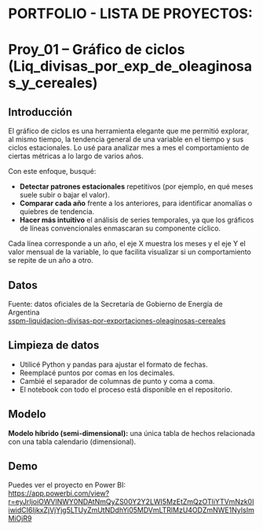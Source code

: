 # PORTFOLIO - LISTA DE PROYECTOS:

# Proy_01 – Gráfico de ciclos (Liq_divisas_por_exp_de_oleaginosas_y_cereales)

## Introducción
El gráfico de ciclos es una herramienta elegante que me permitió explorar, al mismo tiempo, la tendencia general de una variable en el tiempo y sus ciclos estacionales. Lo usé para analizar mes a mes el comportamiento de ciertas métricas a lo largo de varios años.

Con este enfoque, busqué:

- **Detectar patrones estacionales** repetitivos (por ejemplo, en qué meses suele subir o bajar el valor).
- **Comparar cada año** frente a los anteriores, para identificar anomalías o quiebres de tendencia.
- **Hacer más intuitivo** el análisis de series temporales, ya que los gráficos de líneas convencionales enmascaran su componente cíclico.

Cada línea corresponde a un año, el eje X muestra los meses y el eje Y el valor mensual de la variable, lo que facilita visualizar si un comportamiento se repite de un año a otro.

## Datos
Fuente: datos oficiales de la Secretaría de Gobierno de Energía de Argentina  
[sspm-liquidacion-divisas-por-exportaciones-oleaginosas-cereales](https://datos.gob.ar/dataset/sspm-liquidacion-divisas-por-exportaciones-oleaginosas-cereales/archivo/sspm_349.2)

## Limpieza de datos
- Utilicé Python y pandas para ajustar el formato de fechas.
- Reemplacé puntos por comas en los decimales.
- Cambié el separador de columnas de punto y coma a coma.
- El notebook con todo el proceso está disponible en el repositorio.

## Modelo
**Modelo híbrido (semi-dimensional):** una única tabla de hechos relacionada con una tabla calendario (dimensional).

## Demo
Puedes ver el proyecto en Power BI:  
https://app.powerbi.com/view?r=eyJrIjoiOWVlNWY0NDAtNmQyZS00Y2Y2LWI5MzEtZmQzOTliYTVmNzk0IiwidCI6IjkxZjVjYjg5LTUyZmUtNDdhYi05MDVmLTRlMzU4ODZmNWE1NyIsImMiOjR9
